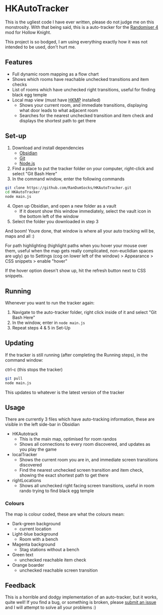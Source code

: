 # HKAutoTracker
This is the ugliest code I have ever written, please do not judge me on this monstrosity.
With that being said, this is a auto-tracker for the [Randomiser 4](https://github.com/homothetyhk/RandomizerMod) mod for Hollow Knight.

This project is so bodged, I am using everything exactly how it was not intended to be used, don't hurt me.

## Features
- Full dynamic room mapping as a flow chart
- Shows which rooms have reachable unchecked transitions and item checks
- List of rooms which have unchecked right transitions, useful for finding black egg temple
- Local map view (must have [HKMP](https://github.com/Extremelyd1/HKMP) installed)
	- Shows your current room, and immediate transitions, displaying what door leads to what adjacent room
	- Searches for the nearest unchecked transition and item check and displays the shortest path to get there

## Set-up
1) Download and install dependencies
    - [Obsidian](https://obsidian.md)
    - [Git](https://git-scm.com/download/win)
    - [Node.js](https://nodejs.org/en/)
2) Find a place to put the tracker folder on your computer, right-click and select "Git Bash Here"
3) In the command window, enter the following commands
```bash
git clone https://github.com/RanDumSocks/HKAutoTracker.git
cd HKAutoTracker
node main.js
```
4) Open up Obsidian, and open a new folder as a vault
    - If it doesnt show this window immediately, select the vault icon in the bottom left of the window
5) Select the folder you downloaded in step 3

And boom! Youre done, that window is where all your auto tracking will be, maps and all :)

For path highlighting (highlight paths when you hover your mouse over them, useful when the map gets really complicated, non-euclidian spaces are ugly) go to Settings (cog on lower left of the window) > Appearance >  CSS snippets > enable "hover"

If the hover option doesn't show up, hit the refresh button next to CSS snippets.

## Running
Whenever you want to run the tracker again:
1) Navigate to the auto-tracker folder, right click inside of it and select "Git Bash Here"
2) In the window, enter in `node main.js`
3) Repeat steps 4 & 5 in Set-Up

## Updating
If the tracker is still running (after completing the Running steps), in the command window:

ctrl-c (this stops the tracker)
```bash
git pull
node main.js
```

This updates to whatever is the latest version of the tracker

## Usage
There are currently 3 files which have auto-tracking information, these are visible in the left side-bar in Obsidian

- HKAutotrack
	- This is the main map, optimised for room randos
	- Shows all connections to every room discovered, and updates as you play the game
- localTracker
	- Shows the current room you are in, and immediate screen transitions discovered
	- Find the nearest unchecked screen transition and item check, showing the exact shortest path to get there
- rightLocations
	- Shows all unchecked right facing screen transitions, useful in room rando trying to find black egg temple

### Colours
The map is colour coded, these are what the colours mean:
- Dark-green background
	- current location
- Light-blue background
	- Room with a bench
- Magenta background
	- Stag stations without a bench
- Green text
	- unchecked reachable item check
- Orange boarder
	- unchecked reachable screen transition

## Feedback
This is a horrible and dodgy implementation of an auto-tracker, but it works, quite well!
If you find a bug, or something is broken, please [submit an issue](https://github.com/RanDumSocks/HKAutoTracker/issues/new) and I will attempt to solve all your problems :)